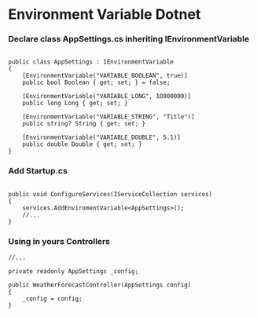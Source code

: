 # Environment Variable Dotnet

### Declare class AppSettings.cs inheriting IEnvironmentVariable

```

public class AppSettings : IEnvironmentVariable
{
    [EnvironmentVariable("VARIABLE_BOOLEAN", true)]
    public bool Boolean { get; set; } = false;

    [EnvironmentVariable("VARIABLE_LONG", 10000000)]
    public long Long { get; set; }

    [EnvironmentVariable("VARIABLE_STRING", "Title")]
    public string? String { get; set; }

    [EnvironmentVariable("VARIABLE_DOUBLE", 5.1)]
    public double Double { get; set; }
}

```

### Add Startup.cs

```

public void ConfigureServices(IServiceCollection services)
{
    services.AddEnviromentVariable<AppSettings>();
    //...
}

```

### Using in yours Controllers

```
//...

private readonly AppSettings _config;

public WeatherForecastController(AppSettings config)
{
    _config = config;
}

```

